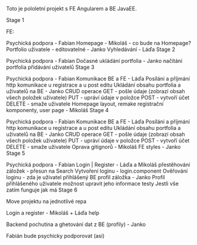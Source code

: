 Toto je pololetní projekt s FE Angularem a BE JavaEE.

Stage 1

FE:

Psychická podpora - Fabian
Homepage - Mikoláš - co bude na Homepage?
Portfolio uživatele - editovatelné - Janko
Vyhledávání - Láďa
Stage 2

Psychická podpora - Fabian
Dočasné ukládání portfolia - Janko
načítání portfolia
přidávání uživatelů
Stage 3

Psychická podpora - Fabian
Komunikace BE a FE - Láďa
Posílání a příjmání http komunikace u registrace a u post editu
Ukládání obsahu portfolia a uživatelů na BE - Janko
CRUD operace
GET - pošle údaje (zobrazí obsah všech položek uživatele)
PUT - upráví údaje v položce
POST - vytvoří účet
DELETE - smaže uživatele
Homepage layout, remake registrační komponenty, user page - Mikoláš
Stage 4

Psychická podpora - Fabian
Komunikace BE a FE - Láďa
Posílání a příjmání http komunikace u registrace a u post editu
Ukládání obsahu portfolia a uživatelů na BE - Janko
CRUD operace
GET - pošle údaje (zobrazí obsah všech položek uživatele)
PUT - upráví údaje v položce
POST - vytvoří účet
DELETE - smaže uživatele
Oprava gitignorů - Mikoláš
FE styles - Janko
Stage 5

Psychická podpora - Fabian
Login | Register - Láďa a Mikoláš
přestěhování záložek - přesun na Search
Vytvoření loginu - login.component
Ověřování loginu - zda je uživatel přihlášený BE
profil záložka - Janko
Profil přihlášeného uživatele
možnost upravit jeho informace
testy
Jestli vše zatím funguje jak má
Stage 6

Move projektu na jednotlivé repa

Login a register - Mikoláš + Láďa help

Backend pochutina a ghetování dat z BE (profily) - Janko

Fabián bude psychicky podporovat (asi)

